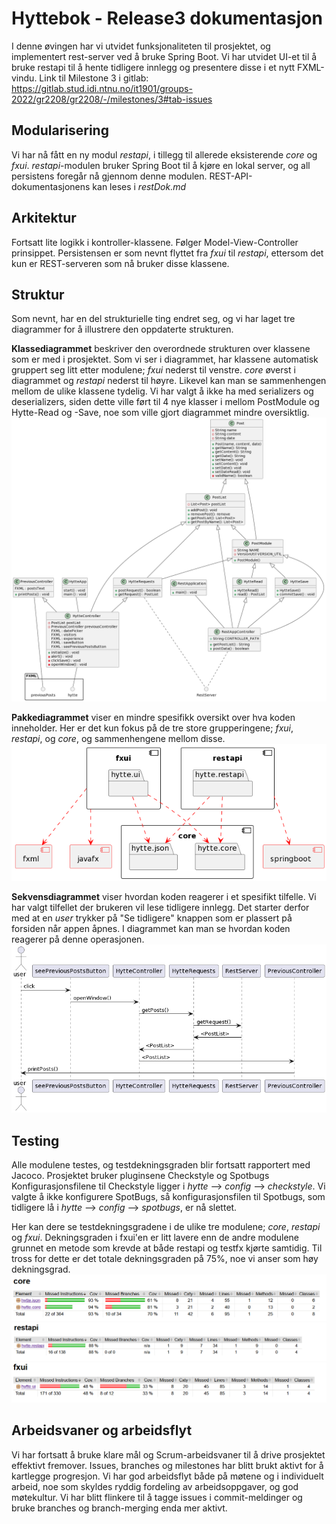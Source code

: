 # Hyttebok - Release3 dokumentasjon

I denne øvingen har vi utvidet funksjonaliteten til prosjektet, og implementert rest-server ved å bruke Spring Boot. Vi har utvidet UI-et til å bruke restapi til å hente tidligere innlegg og presentere disse i et nytt FXML-vindu.
Link til Milestone 3 i gitlab:
https://gitlab.stud.idi.ntnu.no/it1901/groups-2022/gr2208/gr2208/-/milestones/3#tab-issues

## Modularisering

Vi har nå fått en ny modul _restapi_, i tillegg til allerede eksisterende _core_ og _fxui_.
_restapi_-modulen bruker Spring Boot til å kjøre en lokal server, og all persistens foregår nå gjennom denne modulen. REST-API-dokumentasjonens kan leses i _restDok.md_

## Arkitektur

Fortsatt lite logikk i kontroller-klassene. Følger Model-View-Controller prinsippet.
Persistensen er som nevnt flyttet fra _fxui_ til _restapi_, ettersom det kun er REST-serveren som nå bruker disse klassene.

## Struktur

Som nevnt, har en del strukturielle ting endret seg, og vi har laget tre diagrammer for å illustrere den oppdaterte strukturen.

**Klassediagrammet** beskriver den overordnede strukturen over klassene som er med i prosjektet. Som vi ser i diagrammet, har klassene automatisk gruppert seg litt etter modulene; _fxui_ nederst til venstre. _core_ øverst i diagrammet og _restapi_ nederst til høyre. Likevel kan man se sammenhengen mellom de ulike klassene tydelig.
Vi har valgt å ikke ha med serializers og deserializers, siden dette ville ført til 4 nye klasser i mellom PostModule og Hytte-Read og -Save, noe som ville gjort diagrammet mindre oversiktlig.
![Example](/docs/release3/DiagramClassR3.png)

**Pakkediagrammet** viser en mindre spesifikk oversikt over hva koden inneholder. Her er det kun fokus på de tre store grupperingene; _fxui_, _restapi_, og _core_, og sammenhengene mellom disse.
![Example](/docs/release3/DiagramPackage.png)

**Sekvensdiagrammet** viser hvordan koden reagerer i et spesifikt tilfelle. Vi har valgt tilfellet der brukeren vil lese tidligere innlegg. Det starter derfor med at en _user_ trykker på "Se tidligere" knappen som er plassert på forsiden når appen åpnes. I diagrammet kan man se hvordan koden reagerer på denne operasjonen.
![Example](/docs/release3/DiagramSequence.png)

## Testing

Alle modulene testes, og testdekningsgraden blir fortsatt rapportert med Jacoco. Prosjektet bruker pluginsene Checkstyle og Spotbugs Konfigurasjonsfilene til Checkstyle ligger i _hytte_ --> _config_ --> _checkstyle_.
Vi valgte å ikke konfigurere SpotBugs, så konfigurasjonsfilen til Spotbugs, som tidligere lå i _hytte_ --> _config_ --> _spotbugs_, er nå slettet.

Her kan dere se testdekningsgradene i de ulike tre modulene; _core_, _restapi_ og _fxui_.
Dekningsgraden i fxui'en er litt lavere enn de andre modulene grunnet en metode som krevde at både restapi og testfx kjørte samtidig. Til tross for dette er det totale dekningsgraden på 75%, noe vi anser som høy dekningsgrad.
![Example](/docs/release3/testCoverage-core.png)
![Example](/docs/release3/testCoverage-restapi.png)
![Example](/docs/release3/testCoverage-FXUI.png)

## Arbeidsvaner og arbeidsflyt

Vi har fortsatt å bruke klare mål og Scrum-arbeidsvaner til å drive prosjektet effektivt fremover. Issues, branches og milestones har blitt brukt aktivt for å kartlegge progresjon.
Vi har god arbeidsflyt både på møtene og i individuelt arbeid, noe som skyldes ryddig fordeling av arbeidsoppgaver, og god møtekultur. Vi har blitt flinkere til å tagge issues i commit-meldinger og bruke branches og branch-merging enda mer aktivt.
